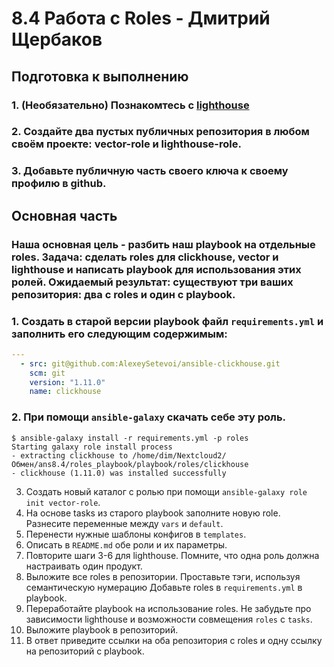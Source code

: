 # 8.4 Работа с Roles - Дмитрий Щербаков

## Подготовка к выполнению
### 1. (Необязательно) Познакомтесь с [lighthouse](https://youtu.be/ymlrNlaHzIY?t=929)
### 2. Создайте два пустых публичных репозитория в любом своём проекте: vector-role и lighthouse-role.
### 3. Добавьте публичную часть своего ключа к своему профилю в github.

## Основная часть

### Наша основная цель - разбить наш playbook на отдельные roles. Задача: сделать roles для clickhouse, vector и lighthouse и написать playbook для использования этих ролей. Ожидаемый результат: существуют три ваших репозитория: два с roles и один с playbook.

### 1. Создать в старой версии playbook файл `requirements.yml` и заполнить его следующим содержимым:

   ```yaml
   ---
     - src: git@github.com:AlexeySetevoi/ansible-clickhouse.git
       scm: git
       version: "1.11.0"
       name: clickhouse 
   ```
### 2. При помощи `ansible-galaxy` скачать себе эту роль.
```commandline
$ ansible-galaxy install -r requirements.yml -p roles
Starting galaxy role install process
- extracting clickhouse to /home/dim/Nextcloud2/Обмен/ans8.4/roles_playbook/playbook/roles/clickhouse
- clickhouse (1.11.0) was installed successfully
```
3. Создать новый каталог с ролью при помощи `ansible-galaxy role init vector-role`.
4. На основе tasks из старого playbook заполните новую role. Разнесите переменные между `vars` и `default`. 
5. Перенести нужные шаблоны конфигов в `templates`.
6. Описать в `README.md` обе роли и их параметры.
7. Повторите шаги 3-6 для lighthouse. Помните, что одна роль должна настраивать один продукт.
8. Выложите все roles в репозитории. Проставьте тэги, используя семантическую нумерацию Добавьте roles в `requirements.yml` в playbook.
9. Переработайте playbook на использование roles. Не забудьте про зависимости lighthouse и возможности совмещения `roles` с `tasks`.
10. Выложите playbook в репозиторий.
11. В ответ приведите ссылки на оба репозитория с roles и одну ссылку на репозиторий с playbook.
